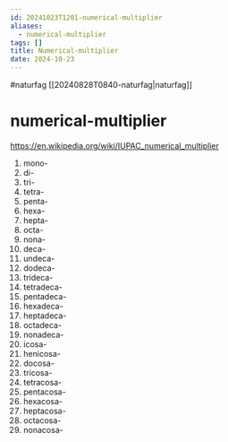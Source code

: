 ```yaml
---
id: 20241023T1201-numerical-multiplier
aliases:
  - numerical-multiplier
tags: []
title: Numerical-multiplier
date: 2024-10-23
---
```


#naturfag [[20240828T0840-naturfag|naturfag]]

# numerical-multiplier

https://en.wikipedia.org/wiki/IUPAC_numerical_multiplier

1. mono-
2. di-
3. tri-
4. tetra-
5. penta-
6. hexa-
7. hepta-
8. octa-
9. nona-
10. deca-
11. undeca-
12. dodeca-
13. trideca-
14. tetradeca-
15. pentadeca-
16. hexadeca-
17. heptadeca-
18. octadeca-
19. nonadeca-
20. icosa-
21. henicosa-
22. docosa-
23. tricosa-
24. tetracosa-
25. pentacosa-
26. hexacosa-
27. heptacosa-
28. octacosa-
29. nonacosa-
